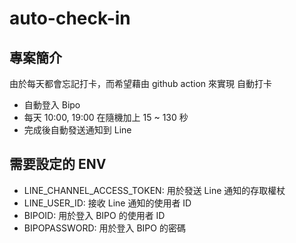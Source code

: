 # auto-check-in


## 專案簡介
由於每天都會忘記打卡，而希望藉由 github action 來實現 自動打卡

- 自動登入 Bipo 
- 每天 10:00, 19:00 在隨機加上 15 ~ 130 秒
- 完成後自動發送通知到 Line


## 需要設定的 ENV
- LINE_CHANNEL_ACCESS_TOKEN: 用於發送 Line 通知的存取權杖
- LINE_USER_ID: 接收 Line 通知的使用者 ID
- BIPOID: 用於登入 BIPO 的使用者 ID
- BIPOPASSWORD: 用於登入 BIPO 的密碼